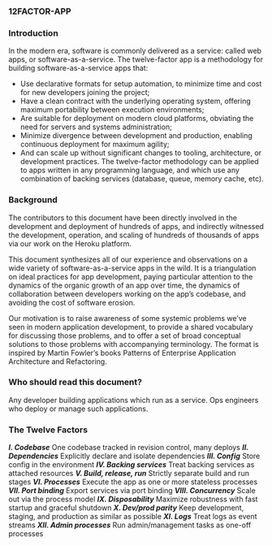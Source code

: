  ### 12FACTOR-APP

### Introduction
In the modern era, software is commonly delivered as a service: called web apps, or software-as-a-service. The twelve-factor app is a methodology for building software-as-a-service apps that:

- Use declarative formats for setup automation, to minimize time and cost for new developers joining the project;
- Have a clean contract with the underlying operating system, offering maximum portability between execution environments;
- Are suitable for deployment on modern cloud platforms, obviating the need for servers and systems administration;
- Minimize divergence between development and production, enabling continuous deployment for maximum agility;
- And can scale up without significant changes to tooling, architecture, or development practices.
The twelve-factor methodology can be applied to apps written in any programming language, and which use any combination of backing services (database, queue, memory cache, etc).

### Background
The contributors to this document have been directly involved in the development and deployment of hundreds of apps, and indirectly witnessed the development, operation, and scaling of hundreds of thousands of apps via our work on the Heroku platform.

This document synthesizes all of our experience and observations on a wide variety of software-as-a-service apps in the wild. It is a triangulation on ideal practices for app development, paying particular attention to the dynamics of the organic growth of an app over time, the dynamics of collaboration between developers working on the app’s codebase, and avoiding the cost of software erosion.

Our motivation is to raise awareness of some systemic problems we’ve seen in modern application development, to provide a shared vocabulary for discussing those problems, and to offer a set of broad conceptual solutions to those problems with accompanying terminology. The format is inspired by Martin Fowler’s books Patterns of Enterprise Application Architecture and Refactoring.

### Who should read this document?
Any developer building applications which run as a service. Ops engineers who deploy or manage such applications.

### The Twelve Factors
***I. Codebase***
One codebase tracked in revision control, many deploys
***II. Dependencies***
Explicitly declare and isolate dependencies
***III. Config***
Store config in the environment
***IV. Backing services***
Treat backing services as attached resources
***V. Build, release, run***
Strictly separate build and run stages
***VI. Processes***
Execute the app as one or more stateless processes
***VII. Port binding***
Export services via port binding
***VIII. Concurrency***
Scale out via the process model
***IX. Disposability***
Maximize robustness with fast startup and graceful shutdown
***X. Dev/prod parity***
Keep development, staging, and production as similar as possible
***XI. Logs***
Treat logs as event streams
***XII. Admin processes***
Run admin/management tasks as one-off processes
